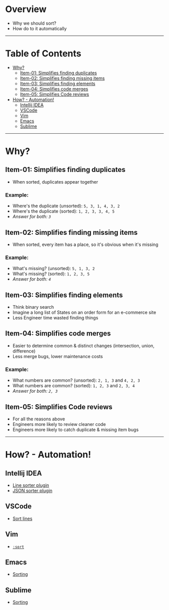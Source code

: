 # Overview
- Why we should sort?
- How do to it automatically

--------
# Table of Contents
- [Why?](#why-)
    * [Item-01: Simplifies finding duplicates](#item-01--simplifies-finding-duplicates)
    * [Item-02: Simplifies finding missing items](#item-02--simplifies-finding-missing-items)
    * [Item-03: Simplifies finding elements](#item-03--simplifies-finding-elements)
    * [Item-04: Simplifies code merges](#item-04--simplifies-code-merges)
    * [Item-05: Simplifies Code reviews](#item-05--simplifies-code-reviews)
- [How? - Automation!](#how----automation-)
    * [Intellij IDEA](#intellij-idea)
    * [VSCode](#vscode)
    * [Vim](#vim)
    * [Emacs](#emacs)
    * [Sublime](#sublime)
    

--------
# Why?

## Item-01: Simplifies finding duplicates
- When sorted, duplicates appear together

### Example:
- Where's the duplicate (unsorted): `5, 3, 1, 4, 3, 2`
- Where's the duplicate (sorted): `1, 2, 3, 3, 4, 5`
- *Answer for both: `3`*


## Item-02: Simplifies finding missing items
- When sorted, every item has a place, so it's obvious when it's missing

### Example:
- What's missing? (unsorted): `5, 1, 3, 2`
- What's missing? (sorted): `1, 2, 3, 5`
- *Answer for both: `4`*


## Item-03: Simplifies finding elements
- Think binary search
- Imagine a long list of States on an order form for an e-commerce site
- Less Engineer time wasted finding things


## Item-04: Simplifies code merges
- Easier to determine common & distinct changes (intersection, union, difference)
- Less merge bugs, lower maintenance costs

### Example:
- What numbers are common? (unsorted): `2, 1, 3` and `4, 2, 3`
- What numbers are common? (sorted): `1, 2, 3` and `2, 3, 4`
- *Answer for both: `2, 3`*


## Item-05: Simplifies Code reviews
- For all the reasons above
- Engineers more likely to review cleaner code
- Engineers more likely to catch duplicate & missing item bugs


--------
# How? - Automation!
## Intellij IDEA
- [Line sorter plugin](https://plugins.jetbrains.com/plugin/5919-lines-sorter)
- [JSON sorter plugin](https://plugins.jetbrains.com/plugin/11104-json-sorter)


## VSCode
- [Sort lines](https://marketplace.visualstudio.com/items?itemName=Tyriar.sort-lines)


## Vim
- [`:sort`](https://vim.fandom.com/wiki/Sort_lines)


## Emacs 
- [Sorting](https://www.gnu.org/software/emacs/manual/html_node/emacs/Sorting.html)


## Sublime
- [Sorting](https://packagecontrol.io/packages/SortBy)
